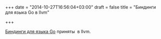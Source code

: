 +++
date = "2014-10-27T16:56:04+03:00"
draft = false
title = "Биндинги для языка Go в llvm"

+++

<p><a href="http://llvmweekly.org/issue/42">Биндинги для языка Go</a> приняты &nbsp;в llvm.</p>

